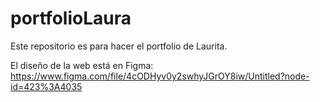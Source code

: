 # portfolioLaura

Este repositorio es para hacer el portfolio de Laurita.

El diseño de la web está en Figma: https://www.figma.com/file/4cODHyv0y2swhyJGrOY8iw/Untitled?node-id=423%3A4035
